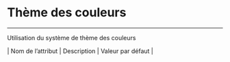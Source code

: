 # Thème des couleurs
---
<p>Utilisation du système de thème des couleurs</p>

| Nom de l’attribut | Description |	Valeur par défaut |
